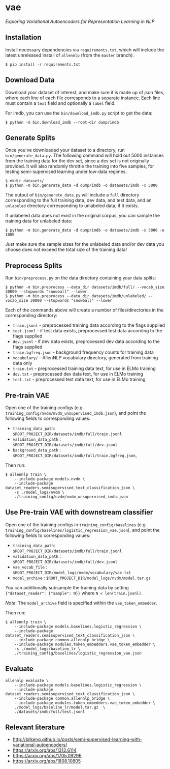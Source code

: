 # vae

*Exploring Variational Autoencoders for Representation Learning in NLP*


## Installation

Install necessary dependencies via `requirements.txt`, which will include the latest unreleased install of `allennlp` (from the `master` branch).

```
$ pip install -r requirements.txt
```


## Download Data

Download your dataset of interest, and make sure it is made up of json files, where each line of each file corresponds to a separate instance. Each line must contain a `text` field and optionally a `label` field.

For imdb, you can use the `bin/download_imdb.py` script to get the data:

```
$ python -m bin.download_imdb --root-dir dump/imdb
```

## Generate Splits
Once you've downloaded your dataset to a directory, run `bin/generate_data.py`. The following command will hold out 5000 instances from the training data for the dev set, since a dev set is not originally provided. It will also randomly throttle the training into five samples, for testing semi-supervised learning under low-data regimes. 

```
$ mkdir datasets/
$ python -m bin.generate_data -d dump/imdb -o datasets/imdb -x 5000
```

The output of `bin/generate_data.py` will include a `full` directory corresponding to the full training data, dev data, and test data, and an `unlabeled` directory corresponding to unlabeled data, if it exists.

If unlabeled data does not exist in the original corpus, you can sample the training data for unlabeled data:

```
$ python -m bin.generate_data -d dump/imdb -o datasets/imdb -x 5000 -u 1000
```

Just make sure the sample sizes for the unlabeled data and/or dev data you choose does not exceed the total size of the training data!

## Preprocess Splits


Run `bin/preprocess.py` on the data directory containing your data splits:


```
$ python -m bin.preprocess --data_dir datasets/imdb/full/ --vocab_size 30000 --stopwords "snowball" --lower
$ python -m bin.preprocess --data_dir datasets/imdb/unlabeled/ --vocab_size 30000 --stopwords "snowball" --lower
```

Each of the commands above will create a number of files/directories in the corresponding directory:

* `train.jsonl` - preprocessed training data according to the flags supplied
* `test.jsonl` - if test data exists, preprocessed test data according to the flags supplied
* `dev.jsonl` - if dev data exists, preprocessed dev data according to the flags supplied
* `train.bgfreq.json` - background frequency counts for training data
* `vocabulary/` - AllenNLP vocabulary directory, generated from training data only
* `train.txt` - preprocessed training data text, for use in ELMo training
* `dev.txt` - preprocessed dev data text, for use in ELMo training
* `test.txt` - preprocessed test data text, for use in ELMo training

## Pre-train VAE
Open one of the training configs (e.g. `training_config/nvdm/nvdm_unsupervised_imdb.json`), and point the following fields to corresponding values:

* ``training_data_path``: ``$ROOT_PROJECT_DIR/datasets/imdb/full/train.jsonl``
* ``validation_data_path`` : ``$ROOT_PROJECT_DIR/datasets/imdb/full/dev.jsonl``
* ``background_data_path`` : `$ROOT_PROJECT_DIR/datasets/imdb/full/train.bgfreq.json`,

Then run:

```
$ allennlp train \
    --include-package models.nvdm \
    --include-package dataset_readers.semisupervised_text_classification_json \
    -s ./model_logs/nvdm \
    ./training_config/nvdm/nvdm_unsupervised_imdb.json
```

## Use Pre-train VAE with downstream classifier

Open one of the training configs in `training_config/baselines` (e.g. `training_config/baselines/logistic_regression_vae.json`), and point the following fields to corresponding values:


* ``training_data_path``: ``$ROOT_PROJECT_DIR/datasets/imdb/full/train.jsonl``
* ``validation_data_path`` : ``$ROOT_PROJECT_DIR/datasets/imdb/full/dev.jsonl``
* ``vae_vocab_file`` : `$ROOT_PROJECT_DIR/model_logs/nvdm/vocabulary/vae.txt`
* ``model_archive`` : `$ROOT_PROJECT_DIR/model_logs/nvdm/model.tar.gz`

You can additionally subsample the training data by setting `{"dataset_reader": {"sample": N}}` where `N < len(train.jsonl)`.

*Note*: The ``model_archive`` field is specified within the ``vae_token_embedder``.

Then run:

```
$ allennlp train \
    --include-package models.baselines.logistic_regression \
    --include-package dataset_readers.semisupervised_text_classification_json \
    --include-package common.allennlp_bridge \
    --include-package modules.token_embedders.vae_token_embedder \
    -s ./model_logs/baseline_lr \
    ./training_config/baselines/logistic_regression_vae.json
```

## Evaluate

```
allennlp evaluate \
    --include-package models.baselines.logistic_regression \
    --include-package dataset_readers.semisupervised_text_classification_json \
    --include-package common.allennlp_bridge \
    --include-package modules.token_embedders.vae_token_embedder \ 
    ./model_logs/baseline_lr/model.tar.gz  \
    ./datasets/imdb/full/test.jsonl
```

## Relevant literature

* http://bjlkeng.github.io/posts/semi-supervised-learning-with-variational-autoencoders/
* https://arxiv.org/abs/1312.6114
* https://arxiv.org/abs/1705.09296
* https://arxiv.org/abs/1808.10805
